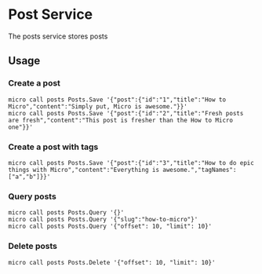 # Post Service

The posts service stores posts

## Usage

### Create a post

```
micro call posts Posts.Save '{"post":{"id":"1","title":"How to Micro","content":"Simply put, Micro is awesome."}}'
micro call posts Posts.Save '{"post":{"id":"2","title":"Fresh posts are fresh","content":"This post is fresher than the How to Micro one"}}'
```

### Create a post with tags

```
micro call posts Posts.Save '{"post":{"id":"3","title":"How to do epic things with Micro","content":"Everything is awesome.","tagNames":["a","b"]}}'
```

### Query posts

```
micro call posts Posts.Query '{}'
micro call posts Posts.Query '{"slug":"how-to-micro"}'
micro call posts Posts.Query '{"offset": 10, "limit": 10}'
```

### Delete posts

```
micro call posts Posts.Delete '{"offset": 10, "limit": 10}'
```
